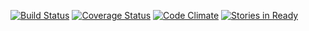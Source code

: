 [![Build Status](https://travis-ci.org/LaunchAcademy/food_trucks.svg?branch=login)](https://travis-ci.org/LaunchAcademy/food_trucks) [![Coverage Status](https://img.shields.io/coveralls/LaunchAcademy/food_trucks.svg)](https://coveralls.io/r/LaunchAcademy/food_trucks) [![Code Climate](https://codeclimate.com/github/LaunchAcademy/food_trucks.png)](https://codeclimate.com/github/LaunchAcademy/food_trucks) [![Stories in Ready](https://badge.waffle.io/launchacademy/food_trucks.png?label=ready&title=Ready)](https://waffle.io/launchacademy/food_trucks)
